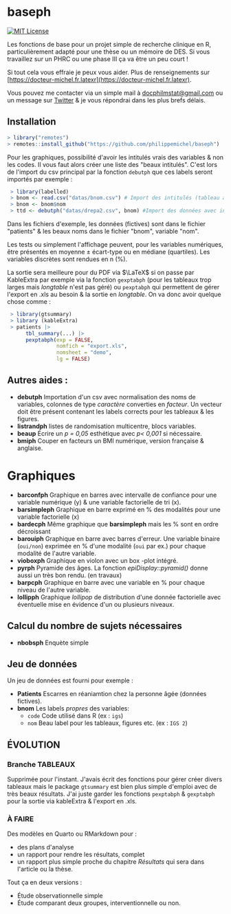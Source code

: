 # baseph

<!-- badges: start -->  

[![MIT License](https://img.shields.io/badge/License-MIT-green.svg)](https://choosealicense.com/licenses/mit/)

<!-- badges: end -->

Les fonctions de base pour un projet simple de recherche clinique en R, particulièrement adapté pour une thèse ou un mémoire de DES. Si vous travaillez sur un PHRC ou une phase III ça va être un peu court !

Si tout cela vous effraie je peux vous aider. Plus de renseignements sur [https://docteur-michel.fr.latexr](https://docteur-michel.fr.latexr).

Vous pouvez me contacter via un simple mail à <a href="mailto:docphilmstat@gmail.com">docphilmstat@gmail.com</a> ou un message sur [Twitter](https://twitter.com/PhiippeMICHEL) & je vous répondrai dans les plus brefs délais.

## Installation

``` r
> library("remotes")
> remotes::install_github("https://github.com/philippemichel/baseph")
```

Pour les graphiques, possibilité d'avoir les intitulés vrais des variables & non les codes. Il vous faut alors créer une liste des "beaux intitulés". C'est lors de l'import du csv principal par la fonction `debutph` que ces labels seront importés par exemple :

``` r
 > library(labelled)
 > bnom <- read.csv("datas/bnom.csv") # Import des intitulés (tableau à deux colonnes : 'nom' & 'code' par ex.).
 > bnom <- bnom$nom 
 > ttd <- debutph("datas/drepa2.csv", bnom) #Import des données avec insertion des labels.
```

Dans les fichiers d'exemple, les données (fictives) sont dans le fichier "patients" & les beaux noms dans le fichier "bnom", variable "nom".

Les tests ou simplement l'affichage peuvent, pour les variables numériques, être présentés en moyenne ± écart-type ou en médiane (quartiles). Les variables discrètes sont rendues en n (%).

La sortie sera meilleure pour du PDF via $\LaTeX$ si on passe par KableExtra par exemple via la fonction `gexptabph` (pour les tableaux trop larges mais *longtable* n'est pas géré) ou `pexptabph` qui permettent de gérer l'export en .xls au besoin & la sortie en *longtable*. On va donc avoir quelque chose comme :

``` r
 > library(gtsummary)
 > library (kableExtra)
 > patients |> 
      tbl_summary(...) |> 
      pexptabph(exp = FALSE,
                nomfich = "export.xls",
                nomsheet = "demo",
                lg = FALSE)
```

## Autres aides :

-   **debutph** Importation d'un csv avec normalisation des noms de variables, colonnes de type *caractère* converties en *facteur*. Un vecteur doit être présent contenant les labels corrects pour les tableaux & les figures.
-   **listrandph** listes de randomisation multicentre, blocs variables.
-   **beaup** Écrire un *p = 0,05* esthétique avec *p\< 0,001* si nécessaire.
-   **bmiph** Couper en facteurs un BMI numérique, version française & anglaise.

# Graphiques

-   **barconfph** Graphique en barres avec intervalle de confiance pour une variable numérique (y) & une variable factorielle de tri (x).
-   **barsimpleph** Graphique en barre exprimé en % des modalités pour une variable factorielle (x)
-   **bardecph** Même graphique que **barsimpleph** mais les % sont en ordre décroissant
-   **barouiph** Graphique en barre avec barres d'erreur. Une variable binaire (`oui/non`) exprimée en % d'une modalité (`oui` par ex.) pour chaque modalité de l'autre variable.
-   **vioboxph** Graphique en violon avec un box -plot intégré.
-   **pyrph** Pyramide des âges. La fonction *epiDisplay::pyramid()* donne aussi un très bon rendu. (en travaux)
-   **barpcph** Graphique en barre avec une variable en % pour chaque niveau de l'autre variable.
-   **lollipph** Graphique *lollipop* de distribution d'une donnée factorielle avec éventuelle mise en évidence d'un ou plusieurs niveaux.

## Calcul du nombre de sujets nécessaires

-   **nbobsph** Enquète simple

## Jeu de données

Un jeu de données est fourni pour exemple :

-   **Patients** Escarres en réaniamtion chez la personne âgée (données fictives).
-   **bnom** Les labels *propres* des variables:
    -   `code` Code utilisé dans R (ex : `igs`)
    -   `nom` Beau label pour les tableaux, figures etc. (ex : `IGS 2`)

## ÉVOLUTION

### Branche TABLEAUX

Supprimée pour l'instant. J'avais écrit des fonctions pour gérer créer divers tableaux mais le package `gtsummary` est bien plus simple d'emploi avec de très beaux résultats. J'ai juste garder les fonctions `pexptabph` & `gexptabph` pour la sortie via kableExtra & l'export en .xls.

### À FAIRE

Des modèles en Quarto ou RMarkdown pour :

-   des plans d'analyse
-   un rapport pour rendre les résultats, complet
-   un rapport plus simple proche du chapitre *Résultats* qui sera dans l'article ou la thèse.

Tout ça en deux versions :

-   Étude observationnelle simple
-   Étude comparant deux groupes, interventionnelle ou non.
